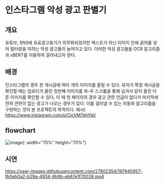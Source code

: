 # 인스타그램 악성 광고 판별기

## 개요  
유튜브, SNS에 유료광고표기가 의무화되었지만 텍스트가 아닌 이미지 안에 긁자를 넣어 필터링을 피하는 악성 광고들이 늘어가고 있다.
이러한 악성 광고들을 OCR 알고리즘과 sBERT를 이용하여 걸러내고자 한다.

## 배경  
인스타그램의 경우 한 게시글에 여러 개의 이미지를 올릴 수 있다.
유저가 특정 게시글을 확인할 때는 업로더가 올린 첫번째 이미지를 좌-우 스크롤을 통해 넘겨서 같이 올린 다른 이미지를 확인할 수 있다.
이 때 첫 페이지의 경우 광고 관련 언급이 없다가 마지막에 전혀 관련이 없는 광고가 나오는 경우가 있다.
이를 걸러낼 수 있는 자동화 알고리즘을 구현하는 것이 본 프로젝트의 목적이다.
예시) https://www.instagram.com/p/CicVM7qhYbl/


## flowchart

![image](https://user-images.githubusercontent.com/27802354/197943846-8758a72c-e7eb-470d-84a3-c8584a990667.png){: width="70%" height="70%"}  

## 시연

https://user-images.githubusercontent.com/27802354/197940957-fb0eb0a2-b29a-4934-8b9b-eb87e1f70026.mp4


